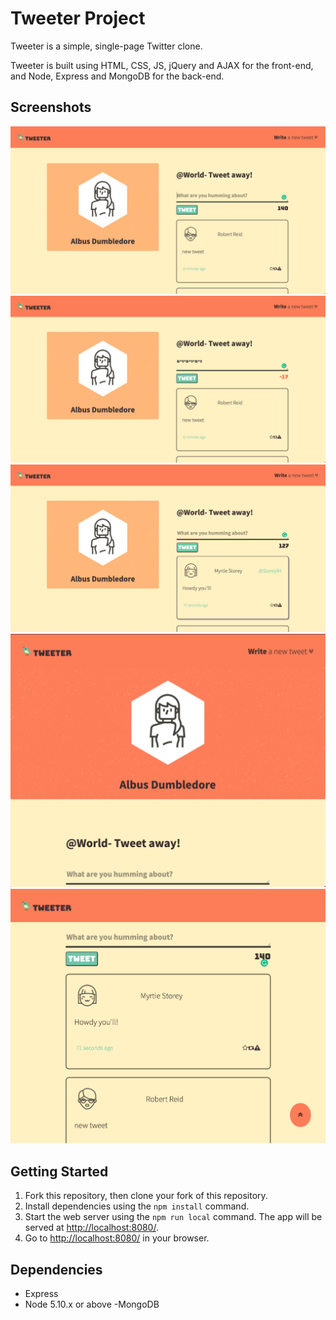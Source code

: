 # Tweeter Project

Tweeter is a simple, single-page Twitter clone.

Tweeter is built using HTML, CSS, JS, jQuery and AJAX for the front-end, and Node, Express and MongoDB for the back-end.

## Screenshots

!["Screenshot of homepage"](https://github.com/Raghav0811/tweeter/blob/master/public/images/Tweeter_homepage.png)
!["Screenshot of warning"](https://github.com/Raghav0811/tweeter/blob/master/public/images/Tweeter_warning.png)
!["Screenshot of newtweet"](https://github.com/Raghav0811/tweeter/blob/master/public/images/Tweeter_newtweet.png)
!["Screenshot of smallersreen"](https://github.com/Raghav0811/tweeter/blob/master/public/images/Tweeter_smallerscreen.png)
!["Screenshot of arrow-up"](https://github.com/Raghav0811/tweeter/blob/master/public/images/Tweeter_arrow.png)

## Getting Started

1. Fork this repository, then clone your fork of this repository.
2. Install dependencies using the `npm install` command.
3. Start the web server using the `npm run local` command. The app will be served at <http://localhost:8080/>.
4. Go to <http://localhost:8080/> in your browser.

## Dependencies

- Express
- Node 5.10.x or above
  -MongoDB

